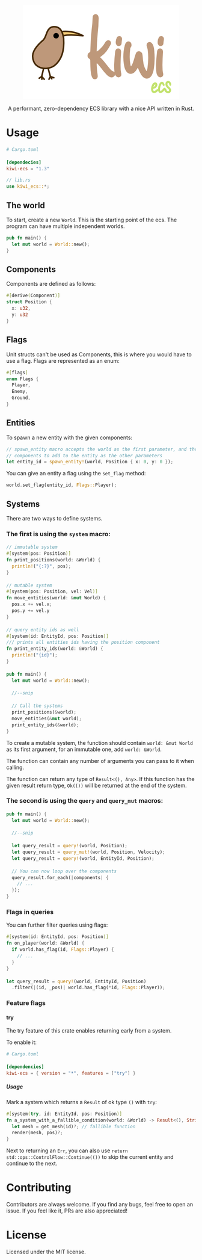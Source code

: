 <p align="center">
  <img src="https://raw.githubusercontent.com/Jomy10/kiwi-ecs/master/logo.png" alt="kiwi ecs">
</p>

<p align="center">
  A performant, zero-dependency ECS library with a nice API written in Rust.
</p>

# Usage
```toml
# Cargo.toml

[dependecies]
kiwi-ecs = "1.3"
```

```rust
// lib.rs
use kiwi_ecs::*;
```

## The world

To start, create a new `World`. This is the starting point of the ecs.
The program can have multiple independent worlds.

```rust
pub fn main() {
  let mut world = World::new();
}
```

## Components

Components are defined as follows:

```rust
#[derive(Component)]
struct Position {
  x: u32,
  y: u32
}
```

## Flags

Unit structs can't be used as Components, this is where you would have to use a flag.
Flags are represented as an enum:

```rust
#[flags]
enum Flags {
  Player,
  Enemy,
  Ground,
}
```

## Entities

To spawn a new entity with the given components:

```rust
// spawn_entity macro accepts the world as the first parameter, and the 
// components to add to the entity as the other parameters
let entity_id = spawn_entity!(world, Position { x: 0, y: 0 });
```

You can give an entity a flag using the `set_flag` method:

```rust
world.set_flag(entity_id, Flags::Player);
```

## Systems

There are two ways to define systems.

### The first is using the `system` macro:

```rust
// immutable system
#[system(pos: Position)]
fn print_positions(world: &World) {
  println!("{:?}", pos);
}

// mutable system
#[system(pos: Position, vel: Vel)]
fn move_entities(world: &mut World) {
  pos.x += vel.x;
  pos.y += vel.y
}

// query entity ids as well
#[system(id: EntityId, pos: Position)]
/// prints all entities ids having the position component
fn print_entity_ids(world: &World) {
  println!("{id}");
}

pub fn main() {
  let mut world = World::new();
  
  //--snip
  
  // Call the systems
  print_positions(&world);
  move_entities(&mut world);
  print_entity_ids(&world);
}
```

To create a mutable system, the function should contain `world: &mut World` as its first argument,
for an immutable one, add `world: &World`.

The function can contain any number of arguments you can pass to it when calling.

The function can return any type of `Result<(), Any>`. If this function has the given result
return type, `Ok(())` will be returned at the end of the system.

<!-- TODO: better example
**Example**:
```rust
use ggez::{graphics, Context};
use glam::Vec2;

#[system(pos: Position)]
fn draw_pos(world: &World, canvas: &mut graphics::Canvas, ctx: &mut Context) -> GameResult<()> {
  let rectangle = graphics::Mesh::new_rectangle(
    ctx,
    graphics::DrawMode::fill(),
    graphics:Rect {
      x: 0.0,
      y: 0.0,
      w: 10.0,
      h: 10.0
    },
    graphics::Color::BLUE
  )?; // return an error if one occurs
  
  canvas.draw(&rectangle, Vec2::new(pos.x. pos.y));
} // Ok(()) is automatically returned after all entities have been queried
```
-->

### The second is using the `query` and `query_mut` macros:

```rust
pub fn main() {
  let mut world = World::new();
  
  //--snip
  
  let query_result = query!(world, Position);
  let query_result = query_mut!(world, Position, Velocity);
  let query_result = query!(world, EntityId, Position);
  
  // You can now loop over the components
  query_result.for_each(|components| {
    // ...
  });
}
```

<!--
Note on safety: the `query_mut` macro is unsafe, because it can cause undefined behaviour
if two of the same component types are passed in.
-->

### Flags in queries

You can further filter queries using flags:

```rust
#[system(id: EntityId, pos: Position)]
fn on_player(world: &World) {
  if world.has_flag(id, Flags::Player) {
    // ...
  }
}

let query_result = query!(world, EntityId, Position)
  .filter(|(id, _pos)| world.has_flag(*id, Flags::Player));
```

### Feature flags

#### try

The try feature of this crate enables returning early from a system.

To enable it:

```toml
# Cargo.toml

[dependencies]
kiwi-ecs = { version = "*", features = ["try"] }
```

##### Usage

Mark a system which returns a `Result` of ok type `()` with `try`:

```rust
#[system(try, id: EntityId, pos: Position)]
fn a_system_with_a_fallible_condition(world: &World) -> Result<(), String> {
  let mesh = get_mesh(id)?; // fallible function
  render(mesh, pos)?;
}
```

Next to returning an `Err`, you can also use
`return std::ops::ControlFlow::Continue(())` to skip the current entity
and continue to the next.

# Contributing

Contributors are always welcome. If you find any bugs, feel free to open an issue. If you feel like it, PRs are also appreciated!

# License

Licensed under the MIT license.

